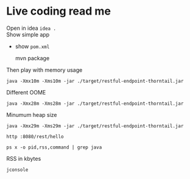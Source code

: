# Live coding read me

Open in idea `idea .`  
Show simple app

* show `pom.xml`

    mvn package

Then play with memory usage

    java -Xmx10m -Xms10m -jar ./target/restful-endpoint-thorntail.jar

Different OOME

    java -Xmx28m -Xms28m -jar ./target/restful-endpoint-thorntail.jar

Minumum heap size


    java -Xmx29m -Xms29m -jar ./target/restful-endpoint-thorntail.jar
    
    http :8080/rest/hello
    
    ps x -o pid,rss,command | grep java

RSS in kbytes

    jconsole

